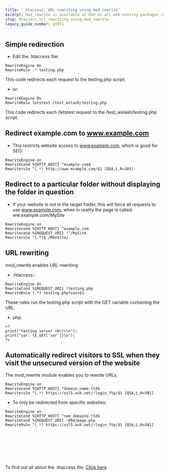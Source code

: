 ```yaml
---
title: '.htaccess, URL rewriting using mod_rewrite'
excerpt: Mod_rewrite is available at OVH on all web hosting packages (apart from 20gp packages)
slug: htaccess_url_rewriting_using_mod_rewrite
legacy_guide_number: g1971
---
```



## Simple redirection

- Edit the .htaccess file:


```
RewriteEngine On
RewriteRule .* testing.php
```



This code redirects each request to the testing.php script. 


- or:


```
RewriteEngine On
RewriteRule letstest /test_wslash/testing.php
```



This code redirects each /letstest request to the /test_wslash/testing.php script.


## Redirect example.com to www.example.com

- This restricts website access to www.example.com, which is good for SEO:


```
RewriteEngine on
Rewritecond %{HTTP_HOST} ^example.com$
Rewriterule ^(.*) http://www.example.com/$1 [QSA,L,R=301]
```





## Redirect to a particular folder without displaying the folder in question

- If your website is not in the target folder, this will force all requests to use www.example.com, when in reality the page is called: ww.example.com/MySite


```
RewriteEngine on
Rewritecond %{HTTP_HOST} ^example.com
Rewritecond %{REQUEST_URI} !^/MySite
Rewriterule ^(.*)$ /MonSite/
```





## URL rewriting
mod_rewrite enables URL rewriting


- .htaccess :


```
RewriteEngine On
RewriteCond %{REQUEST_URI} !testing.php
RewriteRule (.*) testing.php?var=$1
```



These rules run the testing.php script with the GET variable containing the URL. 


- php:


```
<?
print("testing server <br/>\n");
print("var: {$_GET['var']}\n");
?>
```





## Automatically redirect visitors to SSL when they visit the unsecured version of the website
The mod_rewrite module enables you to rewrite URLs. 


```
RewriteEngine on
Rewritecond %{HTTP_HOST} ^domain_name.tld$
Rewriterule ^(.*) https://ssl5.ovh.net/~login_ftp/$1 [QSA,L,R=301]
```



- To only be redirected from specific websites:


```
RewriteEngine on
RewriteCond %{HTTP_HOST} ^nom_domaine.tld$
RewriteCond %{REQUEST_URI} ~094/page.php
RewriteRule ^(.*) https://ssl5.ovh.net/~login_ftp/$1 [QSA,L,R=301]
```




##  
 


## 
To find out all about the .htaccess file: [Click here](https://www.ovh.co.uk/g1967.mutualise_tout_sur_le_fichier_htaccess)


